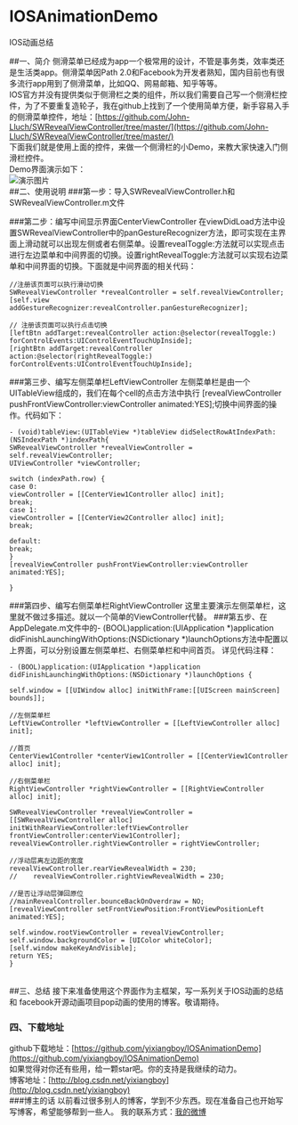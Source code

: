 # IOSAnimationDemo
IOS动画总结

##一、简介
侧滑菜单已经成为app一个极常用的设计，不管是事务类，效率类还是生活类app。侧滑菜单因Path 2.0和Facebook为开发者熟知，国内目前也有很多流行app用到了侧滑菜单，比如QQ、网易邮箱、知乎等等。<br/>IOS官方并没有提供类似于侧滑栏之类的组件，所以我们需要自己写一个侧滑栏控件，为了不要重复造轮子，我在github上找到了一个使用简单方便，新手容易入手的侧滑菜单控件，地址：[https://github.com/John-Lluch/SWRevealViewController/tree/master/](https://github.com/John-Lluch/SWRevealViewController/tree/master/)<br/>
下面我们就是使用上面的控件，来做一个侧滑栏的小Demo，来教大家快速入门侧滑栏控件。<br/>Demo界面演示如下：<br/>
![演示图片](http://img.my.csdn.net/uploads/201507/16/1437045093_8931.gif)
<br/>
##二、使用说明
###第一步：导入SWRevealViewController.h和SWRevealViewController.m文件

###第二步：编写中间显示界面CenterViewController
在viewDidLoad方法中设置SWRevealViewController中的panGestureRecognizer方法，即可实现在主界面上滑动就可以出现左侧或者右侧菜单。设置revealToggle:方法就可以实现点击进行左边菜单和中间界面的切换。设置rightRevealToggle:方法就可以实现右边菜单和中间界面的切换。下面就是中间界面的相关代码：

```
//注册该页面可以执行滑动切换
SWRevealViewController *revealController = self.revealViewController;
[self.view addGestureRecognizer:revealController.panGestureRecognizer];

// 注册该页面可以执行点击切换
[leftBtn addTarget:revealController action:@selector(revealToggle:) forControlEvents:UIControlEventTouchUpInside];
[rightBtn addTarget:revealController action:@selector(rightRevealToggle:) forControlEvents:UIControlEventTouchUpInside];
```

###第三步、编写左侧菜单栏LeftViewController
左侧菜单栏是由一个UITableView组成的，我们在每个cell的点击方法中执行 [revealViewController pushFrontViewController:viewController animated:YES];切换中间界面的操作。代码如下：
```
- (void)tableView:(UITableView *)tableView didSelectRowAtIndexPath:(NSIndexPath *)indexPath{
SWRevealViewController *revealViewController = self.revealViewController;
UIViewController *viewController;

switch (indexPath.row) {
case 0:
viewController = [[CenterView1Controller alloc] init];
break;
case 1:
viewController = [[CenterView2Controller alloc] init];
break;

default:
break;
}
[revealViewController pushFrontViewController:viewController animated:YES];

}
```
###第四步、编写右侧菜单栏RightViewController
这里主要演示左侧菜单栏，这里就不做过多描述。就以一个简单的ViewController代替。
###第五步、在AppDelegate.m文件中的- (BOOL)application:(UIApplication *)application didFinishLaunchingWithOptions:(NSDictionary *)launchOptions方法中配置以上界面，可以分别设置左侧菜单栏、右侧菜单栏和中间首页。
详见代码注释：

```
- (BOOL)application:(UIApplication *)application didFinishLaunchingWithOptions:(NSDictionary *)launchOptions {

self.window = [[UIWindow alloc] initWithFrame:[[UIScreen mainScreen] bounds]];

//左侧菜单栏
LeftViewController *leftViewController = [[LeftViewController alloc] init];

//首页
CenterView1Controller *centerView1Controller = [[CenterView1Controller alloc] init];

//右侧菜单栏
RightViewController *rightViewController = [[RightViewController alloc] init];

SWRevealViewController *revealViewController = [[SWRevealViewController alloc] initWithRearViewController:leftViewController frontViewController:centerView1Controller];
revealViewController.rightViewController = rightViewController;

//浮动层离左边距的宽度
revealViewController.rearViewRevealWidth = 230;
//    revealViewController.rightViewRevealWidth = 230;

//是否让浮动层弹回原位
//mainRevealController.bounceBackOnOverdraw = NO;
[revealViewController setFrontViewPosition:FrontViewPositionLeft animated:YES];

self.window.rootViewController = revealViewController;
self.window.backgroundColor = [UIColor whiteColor];
[self.window makeKeyAndVisible];
return YES;
}
```

<br/>
##三、总结
接下来准备使用这个界面作为主框架，写一系列关于IOS动画的总结 和 facebook开源动画项目pop动画的使用的博客。敬请期待。

### 四、下载地址
github下载地址：[https://github.com/yixiangboy/IOSAnimationDemo](https://github.com/yixiangboy/IOSAnimationDemo)<br/>
如果觉得对你还有些用，给一颗star吧。你的支持是我继续的动力。<br/>
博客地址：[http://blog.csdn.net/yixiangboy](http://blog.csdn.net/yixiangboy)
<br/>
###博主的话
以前看过很多别人的博客，学到不少东西。现在准备自己也开始写写博客，希望能够帮到一些人。
我的联系方式：[我的微博](http://weibo.com/5612984599/profile?topnav=1&wvr=6)